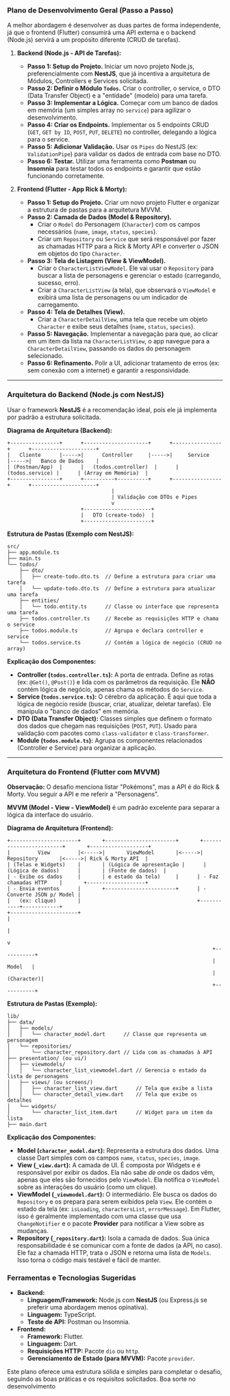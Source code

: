 ### **Plano de Desenvolvimento Geral (Passo a Passo)**

A melhor abordagem é desenvolver as duas partes de forma independente, já que o frontend (Flutter) consumirá uma API externa e o backend (Node.js) servirá a um propósito diferente (CRUD de tarefas).

1.  **Backend (Node.js - API de Tarefas):**
    *   **Passo 1: Setup do Projeto.** Iniciar um novo projeto Node.js, preferencialmente com **NestJS**, que já incentiva a arquitetura de Módulos, Controllers e Services solicitada.
    *   **Passo 2: Definir o Módulo `Todos`.** Criar o controller, o service, o DTO (Data Transfer Object) e a "entidade" (modelo) para uma tarefa.
    *   **Passo 3: Implementar a Lógica.** Começar com um banco de dados em memória (um simples array no `service`) para agilizar o desenvolvimento.
    *   **Passo 4: Criar os Endpoints.** Implementar os 5 endpoints CRUD (`GET`, `GET by ID`, `POST`, `PUT`, `DELETE`) no controller, delegando a lógica para o service.
    *   **Passo 5: Adicionar Validação.** Usar os `Pipes` do NestJS (ex: `ValidationPipe`) para validar os dados de entrada com base no DTO.
    *   **Passo 6: Testar.** Utilizar uma ferramenta como **Postman** ou **Insomnia** para testar todos os endpoints e garantir que estão funcionando corretamente.

2.  **Frontend (Flutter - App Rick & Morty):**
    *   **Passo 1: Setup do Projeto.** Criar um novo projeto Flutter e organizar a estrutura de pastas para a arquitetura MVVM.
    *   **Passo 2: Camada de Dados (Model & Repository).**
        *   Criar o `Model` do Personagem (`Character`) com os campos necessários (`name`, `image`, `status`, `species`).
        *   Criar um `Repository` ou `Service` que será responsável por fazer as chamadas HTTP para a Rick & Morty API e converter o JSON em objetos do tipo `Character`.
    *   **Passo 3: Tela de Listagem (View & ViewModel).**
        *   Criar o `CharacterListViewModel`. Ele vai usar o `Repository` para buscar a lista de personagens e gerenciar o estado (carregando, sucesso, erro).
        *   Criar a `CharacterListView` (a tela), que observará o `ViewModel` e exibirá uma lista de personagens ou um indicador de carregamento.
    *   **Passo 4: Tela de Detalhes (View).**
        *   Criar a `CharacterDetailView`, uma tela que recebe um objeto `Character` e exibe seus detalhes (`name`, `status`, `species`).
    *   **Passo 5: Navegação.** Implementar a navegação para que, ao clicar em um item da lista na `CharacterListView`, o app navegue para a `CharacterDetailView`, passando os dados do personagem selecionado.
    *   **Passo 6: Refinamento.** Polir a UI, adicionar tratamento de erros (ex: sem conexão com a internet) e garantir a responsividade.

---

### **Arquitetura do Backend (Node.js com NestJS)**

Usar o framework **NestJS** é a recomendação ideal, pois ele já implementa por padrão a estrutura solicitada.

**Diagrama de Arquitetura (Backend):**

```
+----------------+      +---------------------+      +----------------+      +---------------------+
|   Cliente      |----->|      Controller     |----->|     Service    |----->|   Banco de Dados    |
| (Postman/App)  |      |   (todos.controller)  |      |  (todos.service) |      | (Array em Memória)  |
+----------------+      +----------+----------+      +----------------+      +---------------------+
                                  |
                                  | Validação com DTOs e Pipes
                                  v
                        +----------------------+
                        |   DTO (create-todo)  |
                        +----------------------+
```

**Estrutura de Pastas (Exemplo com NestJS):**

```
src/
├── app.module.ts
├── main.ts
└── todos/
    ├── dto/
    │   ├── create-todo.dto.ts  // Define a estrutura para criar uma tarefa
    │   └── update-todo.dto.ts  // Define a estrutura para atualizar uma tarefa
    ├── entities/
    │   └── todo.entity.ts      // Classe ou interface que representa uma tarefa
    ├── todos.controller.ts     // Recebe as requisições HTTP e chama o service
    ├── todos.module.ts         // Agrupa e declara controller e service
    └── todos.service.ts        // Contém a lógica de negócio (CRUD no array)
```

**Explicação dos Componentes:**

*   **Controller (`todos.controller.ts`):** A porta de entrada. Define as rotas (ex: `@Get()`, `@Post()`) e lida com os parâmetros da requisição. Ele **NÃO** contém lógica de negócio, apenas chama os métodos do `Service`.
*   **Service (`todos.service.ts`):** O cérebro da aplicação. É aqui que toda a lógica de negócio reside (buscar, criar, atualizar, deletar tarefas). Ele manipula o "banco de dados" em memória.
*   **DTO (Data Transfer Object):** Classes simples que definem o formato dos dados que chegam nas requisições (`POST`, `PUT`). Usado para validação com pacotes como `class-validator` e `class-transformer`.
*   **Module (`todos.module.ts`):** Agrupa os componentes relacionados (Controller e Service) para organizar a aplicação.

---

### **Arquitetura do Frontend (Flutter com MVVM)**

**Observação:** O desafio menciona listar "Pokémons", mas a API é do Rick & Morty. Vou seguir a API e me referir a "Personagens".

**MVVM (Model - View - ViewModel)** é um padrão excelente para separar a lógica da interface do usuário.

**Diagrama de Arquitetura (Frontend):**

```
+----------------------+       +-----------------------+       +------------------------+       +-------------------+
|         View         |<----->|       ViewModel       |<----->|       Repository       |<----->| Rick & Morty API  |
| (Telas e Widgets)    |       | (Lógica de apresentação |      | (Lógica de dados)      |       | (Fonte de dados)  |
| - Exibe os dados     |       | e estado da tela)     |      | - Faz chamadas HTTP    |       +-------------------+
| - Envia eventos      |       +-----------------------+      | - Converte JSON p/ Model |
|   (ex: clique)       |                                      +-----------+------------+
+----------------------+                                                  |
                                                                          |
                                                                          v
                                                                   +-----------+
                                                                   |   Model   |
                                                                   |(Character)|
                                                                   +-----------+
```

**Estrutura de Pastas (Exemplo):**

```
lib/
├── data/
│   ├── models/
│   │   └── character_model.dart      // Classe que representa um personagem
│   └── repositories/
│       └── character_repository.dart // Lida com as chamadas à API
├── presentation/ (ou ui/)
│   ├── viewmodels/
│   │   └── character_list_viewmodel.dart // Gerencia o estado da lista de personagens
│   ├── views/ (ou screens/)
│   │   ├── character_list_view.dart      // Tela que exibe a lista
│   │   └── character_detail_view.dart    // Tela que exibe os detalhes
│   └── widgets/
│       └── character_list_item.dart      // Widget para um item da lista
├── main.dart
```

**Explicação dos Componentes:**

*   **Model (`character_model.dart`):** Representa a estrutura dos dados. Uma classe Dart simples com os campos `name`, `status`, `species`, `image`.
*   **View (`_view.dart`):** A camada de UI. É composta por Widgets e é responsável por exibir os dados. Ela não sabe *de onde* os dados vêm, apenas que eles são fornecidos pelo `ViewModel`. Ela notifica o `ViewModel` sobre as interações do usuário (como um clique).
*   **ViewModel (`_viewmodel.dart`):** O intermediário. Ele busca os dados do `Repository` e os prepara para serem exibidos pela `View`. Ele contém o estado da tela (ex: `isLoading`, `charactersList`, `errorMessage`). Em Flutter, isso é geralmente implementado com uma classe que usa `ChangeNotifier` e o pacote **Provider** para notificar a View sobre as mudanças.
*   **Repository (`_repository.dart`):** Isola a camada de dados. Sua única responsabilidade é se comunicar com a fonte de dados (a API, no caso). Ele faz a chamada HTTP, trata o JSON e retorna uma lista de `Models`. Isso torna o código mais testável e fácil de manter.

### **Ferramentas e Tecnologias Sugeridas**

*   **Backend:**
    *   **Linguagem/Framework:** Node.js com **NestJS** (ou Express.js se preferir uma abordagem menos opinativa).
    *   **Linguagem:** TypeScript.
    *   **Teste de API:** Postman ou Insomnia.
*   **Frontend:**
    *   **Framework:** Flutter.
    *   **Linguagem:** Dart.
    *   **Requisições HTTP:** Pacote `dio` ou `http`.
    *   **Gerenciamento de Estado (para MVVM):** Pacote `provider`.

Este plano oferece uma estrutura sólida e simples para completar o desafio, seguindo as boas práticas e os requisitos solicitados. Boa sorte no desenvolvimento